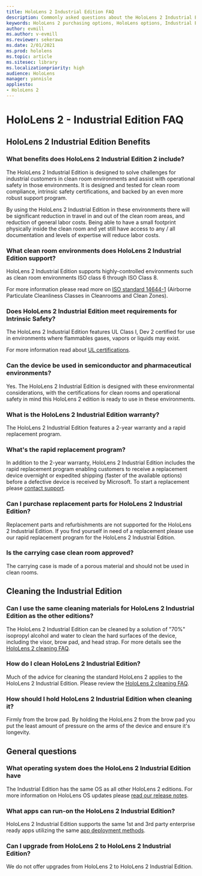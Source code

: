 ```yaml
---
title: HoloLens 2 Industrial Edition FAQ
description: Commonly asked questions about the HoloLens 2 Industrial Edition
keywords: HoloLens 2 purchasing options, HoloLens options, Industrial Edition
author: evmill
ms.author: v-evmill
ms.reviewer: sekerawa
ms.date: 2/01/2021
ms.prod: hololens
ms.topic: article
ms.sitesec: library
ms.localizationpriority: high
audience: HoloLens
manager: yannisle
appliesto:
- HoloLens 2
---
```


# HoloLens 2 - Industrial Edition FAQ

## HoloLens 2 Industrial Edition Benefits

### What benefits does HoloLens 2 Industrial Edition 2 include?

The HoloLens 2 Industrial Edition is designed to solve challenges for industrial customers in clean room environments and assist with operational safety in those environments. It is designed and tested for clean room compliance, intrinsic safety certifications, and backed by an even more robust support program.

By using the HoloLens 2 Industrial Edition in these environments there will be significant reduction in travel in and out of the clean room areas, and reduction of general labor costs. Being able to have a small footprint physically inside the clean room and yet still have access to any / all documentation and levels of expertise will reduce labor costs.

### What clean room environments does HoloLens 2 Industrial Edition support?

HoloLens 2 Industrial Edition supports highly-controlled environments such as clean room environments ISO class 6 through ISO Class 8.

For more information please read more on [ISO standard 14644-1](https://www.iso.org/standard/53394.html) (Airborne Particulate Cleanliness Classes in Cleanrooms and Clean Zones).

### Does HoloLens 2 Industrial Edition meet requirements for Intrinsic Safety?

 The HoloLens 2 Industrial Edition features UL Class I, Dev 2 certified for use in environments where flammables gases, vapors or liquids may exist.

For more information read about [UL certifications](https://www.ul.com/services/ul-and-c-ul-hazardous-areas-certification-north-america?csrf-token=CIwNZNlR4XbisJF39I8yWnWX9wX4WFoz&amp;Search=UL+Class+I%2C+Dev+2+&amp;search-submit=Search).

### Can the device be used in semiconductor and pharmaceutical environments?

Yes. The HoloLens 2 Industrial Edition is designed with these environmental considerations, with the certifications for clean rooms and operational safety in mind this HoloLens 2 edition is ready to use in these environments.

### What is the HoloLens 2 Industrial Edition warranty?

The HoloLens 2 Industrial Edition features a 2-year warranty and a rapid replacement program.

### What&#39;s the rapid replacement program?

In addition to the 2-year warranty, HoloLens 2 Industrial Edition includes the rapid replacement program enabling customers to receive a replacement device overnight or expedited shipping (faster of the available options) before a defective device is received by Microsoft. To start a replacement please [contact support](https://aka.ms/hololenssupport).

### Can I purchase replacement parts for HoloLens 2 Industrial Edition?

Replacement parts and refurbishments are not supported for the HoloLens 2 Industrial Edition. If you find yourself in need of a replacement please use our rapid replacement program for the HoloLens 2 Industrial Edition.

### Is the carrying case clean room approved?

The carrying case is made of a porous material and should not be used in clean rooms.

## Cleaning the Industrial Edition

### Can I use the same cleaning materials for HoloLens 2 Industrial Edition as the other editions?

The HoloLens 2 Industrial Edition can be cleaned by a solution of &quot;70%&quot; isopropyl alcohol and water to clean the hard surfaces of the device, including the visor, brow pad, and head strap. For more details see the [HoloLens 2 cleaning FAQ](https://docs.microsoft.com/hololens/hololens2-maintenance).

### How do I clean HoloLens 2 Industrial Edition?

Much of the advice for cleaning the standard HoloLens 2 applies to the HoloLens 2 Industrial Edition. Please review the [HoloLens 2 cleaning FAQ](https://docs.microsoft.com/hololens/hololens2-maintenance).

### How should I hold HoloLens 2 Industrial Edition when cleaning it?

Firmly from the brow pad. By holding the HoloLens 2 from the brow pad you put the least amount of pressure on the arms of the device and ensure it&#39;s longevity.

## General questions

### What operating system does the HoloLens 2 Industrial Edition have

The Industrial Edition has the same OS as all other HoloLens 2 editions. For more information on HoloLens OS updates please [read our release notes](https://docs.microsoft.comhololens/hololens-release-notes).

### What apps can run-on the HoloLens 2 Industrial Edition?

HoloLens 2 Industrial Edition supports the same 1st and 3rd party enterprise ready apps utilizing the same [app deployment methods](https://docs.microsoft.com/hololens/app-deploy-overview).

### Can I upgrade from HoloLens 2 to HoloLens 2 Industrial Edition?

We do not offer upgrades from HoloLens 2 to HoloLens 2 Industrial Edition.
